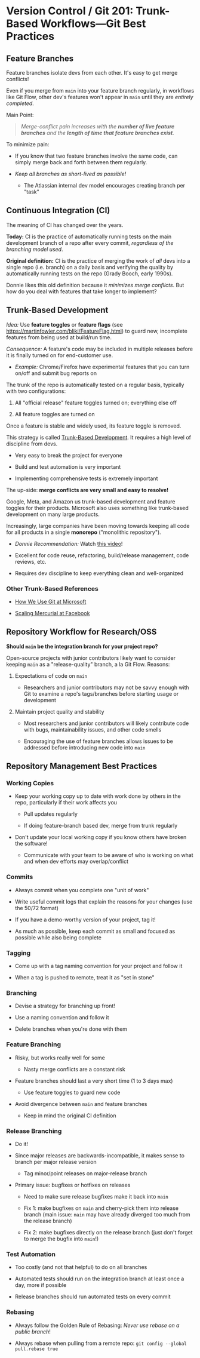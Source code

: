 # Version Control / Git 201: Trunk-Based Workflows—Git Best Practices

## Feature Branches

Feature branches isolate devs from each other.
It's easy to get merge conflicts!

Even if you merge from `main` into your feature branch regularly, in workflows like Git Flow, other dev's features won't appear in `main` until they are *entirely completed*.

Main Point:
> *Merge-conflict pain increases with the **number of live feature branches** and the **length of time that feature branches exist**.*

To minimize pain:

- If you know that two feature branches involve the same code, can simply merge back and forth between them regularly.

- *Keep all branches as short-lived as possible!*

    - The Atlassian internal dev model encourages creating branch per "task"

## Continuous Integration (CI)

The meaning of CI has changed over the years.

**Today:** CI is the practice of automatically running tests on the main development branch of a repo after every commit, *regardless of the branching model used*.

**Original definition:** CI is the practice of merging the work of *all* devs into a single repo (i.e. branch) on a daily basis and verifying the quality by automatically running tests on the repo (Grady Booch, early 1990s).

Donnie likes this old definition because it *minimizes merge conflicts*.
But how do you deal with features that take longer to implement?

## Trunk-Based Development

*Idea:* Use **feature toggles** or **feature flags** (see https://martinfowler.com/bliki/FeatureFlag.html) to guard new, incomplete features from being used at build/run time.

*Consequence:* A feature's code may be included in multiple releases before it is finally turned on for end-customer use.

- *Example:* Chrome/Firefox have experimental features that you can turn on/off and submit bug reports on

The trunk of the repo is automatically tested on a regular basis, typically with two configurations: 

1. All "official release" feature toggles turned on; everything else off

2. All feature toggles are turned on

Once a feature is stable and widely used, its feature toggle is removed.

This strategy is called [Trunk-Based Development](https://trunkbaseddevelopment.com/).
It requires a high level of discipline from devs.

- Very easy to break the project for everyone

- Build and test automation is very important

- Implementing comprehensive tests is extremely important

The up-side: **merge conflicts are very small and easy to resolve!**

Google, Meta, and Amazon us trunk-based development and feature toggles for their products. 
Microsoft also uses something like trunk-based development on many large products.

Increasingly, large companies have been moving towards keeping all code for all products in a single **monorepo** ("monolithic repository").

- *Donnie Recommendation:* Watch [this video](https://www.youtube.com/watch?v=W71BTkUbdqE)!

- Excellent for code reuse, refactoring, build/release management, code reviews, etc.

- Requires dev discipline to keep everything clean and well-organized

### Other Trunk-Based References

- [How We Use Git at Microsoft](https://learn.microsoft.com/en-us/devops/develop/git/what-is-git)

- [Scaling Mercurial at Facebook](https://engineering.fb.com/2014/01/07/core-infra/scaling-mercurial-at-facebook/)

## Repository Workflow for Research/OSS

**Should `main` be the integration branch for your project repo?**

Open-source projects with junior contributors likely want to consider keeping `main` as a "release-quality" branch, a la Git Flow. Reasons:

1. Expectations of code on `main`

    - Researchers and junior contributors may not be savvy enough with Git to examine a repo's tags/branches before starting usage or development

2. Maintain project quality and stability

    - Most researchers and junior contributors will likely contribute code with bugs, maintainability issues, and other code smells

    - Encouraging the use of feature branches allows issues to be addressed before introducing new code into `main`

## Repository Management Best Practices

### Working Copies

- Keep your working copy up to date with work done by others in the repo, particularly if their work affects you

    - Pull updates regularly

    - If doing feature-branch based dev, merge from trunk regularly

- Don't update your local working copy if you know others have broken the software!

    - Communicate with your team to be aware of who is working on what and when dev efforts may overlap/conflict

### Commits

- Always commit when you complete one "unit of work" 

- Write useful commit logs that explain the reasons for your changes (use the 50/72 format)

- If you have a demo-worthy version of your project, tag it!

- As much as possible, keep each commit as small and focused as possible while also being complete

### Tagging

- Come up with a tag naming convention for your project and follow it

- When a tag is pushed to remote, treat it as "set in stone"

### Branching

- Devise a strategy for branching up front!

- Use a naming convention and follow it

- Delete branches when you're done with them

### Feature Branching

- Risky, but works really well for some

    - Nasty merge conflicts are a constant risk

- Feature branches should last a very short time (1 to 3 days max)

    - Use feature toggles to guard new code

- Avoid divergence between `main` and feature branches

    - Keep in mind the original CI definition

### Release Branching

- Do it!

- Since major releases are backwards-incompatible, it makes sense to branch per major release version

    - Tag minor/point releases on major-release branch

- Primary issue: bugfixes or hotfixes on releases

    - Need to make sure release bugfixes make it back into `main`

    - Fix 1: make bugfixes on `main` and cherry-pick them into release branch (main issue: `main` may have already diverged too much from the release branch)

    - Fix 2: make bugfixes directly on the release branch (just don't forget to merge the bugfix into `main`!)

### Test Automation

- Too costly (and not that helpful) to do on all branches

- Automated tests should run on the integration branch at least once a day, more if possible

- Release branches should run automated tests on every commit

### Rebasing

- Always follow the Golden Rule of Rebasing: *Never use rebase on a public branch*!

- Always rebase when pulling from a remote repo: `git config --global pull.rebase true`